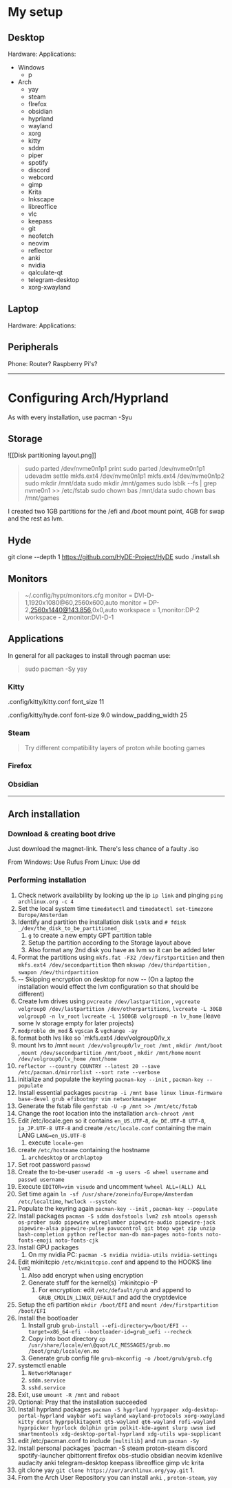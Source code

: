# My setup
## Desktop
Hardware: 
Applications: 
- Windows
	- p
- Arch
	- yay
	- steam
	- fIrefox
	- obsidian
	- hyprland
	- wayland
	- xorg
	- kitty
	- sddm
	- piper
	- spotify
	- discord
	- webcord
	- gimp
	- Krita
	- Inkscape
	- libreoffice
	- vlc
	- keepass
	- git
	- neofetch
	- neovim
	- reflector
	- anki
	- nvidia
	- qalculate-qt
	- telegram-desktop
	- xorg-xwayland

## Laptop
Hardware: 
Applications: 

## Peripherals
Phone:
Router?
Raspberry Pi's?

---
# Configuring Arch/Hyprland
As with every installation, use pacman -Syu

## Storage
![[Disk partitioning layout.png]]
>sudo parted /dev/nvme0n1p1 print
>sudo parted /dev/nvme0n1p1
>udevadm settle
>mkfs.ext4 /dev/nvme0n1p1
>mkfs.ext4 /dev/nvme0n1p2
>sudo mkdir /mnt/data
>sudo mkdir /mnt/games
>sudo lsblk --fs | grep nvme0n1 >> /etc/fstab
>sudo chown bas /mnt/data
>sudo chown bas /mnt/games

I created two 1GB partitions for the /efi and /boot mount point, 4GB for swap and the rest as lvm.

## Hyde
git clone --depth 1 https://github.com/HyDE-Project/HyDE
sudo ./install.sh

## Monitors
> ~/.config/hypr/monitors.cfg
>monitor = DVI-D-1,1920x1080@60,2560x600,auto
monitor = DP-2,2560x1440@143.856,0x0,auto
workspace = 1,monitor:DP-2
workspace - 2,monitor:DVI-D-1

## Applications
In general for all packages to install through pacman use:
>sudo pacman -Sy yay

### Kitty
.config/kitty/kitty.conf
font_size 11

.config/kitty/hyde.conf
font-size 9.0
window_padding_width 25

### Steam
>Try different compatibility layers of proton while booting games

### Firefox

### Obsidian


---

## Arch installation

### Download & creating boot drive
Just download the magnet-link. There's less chance of a faulty .iso

From Windows: Use Rufus
From Linux: Use dd

### Performing installation
1. Check network availability by looking up the ip `ip link` and pinging `ping archlinux.org -c 4`
2. Set the local system time `timedatectl`  and `timedatectl set-timezone Europe/Amsterdam`
3. Identify and partition the installation disk `lsblk` and `# fdisk _/dev/the_disk_to_be_partitioned_`
	1. `g` to create a new empty GPT partition table
	2. Setup the partition according to the Storage layout above
	3. Also format any 2nd disk you have as lvm so it can be added later
4. Format the partitions using `mkfs.fat -F32 /dev/firstpartition` and then `mkfs.ext4 /dev/secondpartition` then `mkswap /dev/thirdpartition` , `swapon /dev/thirdpartition`
5. -- Skipping encryption on desktop for now -- (On a laptop the installation would effect the lvm configuration so that should be different)
6. Create lvm drives using `pvcreate /dev/lastpartition` , `vgcreate volgroup0 /dev/lastpartition /dev/otherpartitions`, `lvcreate -L 30GB volgroup0 -n lv_root` `lvcreate -L 1500GB volgroup0 -n lv_home` (leave some lv storage empty for later projects)
7. `modproble dm_mod` & `vgscan` & `vgchange -ay`
8. format both lvs like so `mkfs.ext4 /dev/volgroup0/lv_x
9. mount lvs to /mnt `mount /dev/volgroup0/lv_root /mnt` , `mkdir /mnt/boot` , `mount /dev/secondpartition /mnt/boot` , `mkdir /mnt/home` `mount /dev/volgroup0/lv_home /mnt/home`
10. `reflector --country COUNTRY --latest 20 --save /etc/pacman.d/mirrorlist --sort rate --verbose`
11. initialize and populate the keyring `pacman-key --init` , `pacman-key --populate`
12. Install essential packages `pacstrap -i /mnt base linux linux-firmware base-devel grub efibootmgr vim networkmanager`
13. Generate the fstab file `genfstab -U -p /mnt >> /mnt/etc/fstab`
14. Change the root location into the installation `arch-chroot /mnt`
15. Edit /etc/locale.gen so it contains `en_US.UTF-8`, `de_DE.UTF-8 UTF-8`,  `ja_JP.UTF-8 UTF-8` and create `/etc/locale.conf` containing the main LANG `LANG=en_US.UTF-8`
	1. execute `locale-gen`
16. create `/etc/hostname` containing the hostname
	1. `archdesktop` or `archlaptop`
17. Set root password `passwd`
18. Create the to-be-user `useradd -m -g users -G wheel username` and `passwd username`
19. Execute `EDITOR=vim visudo` and uncomment `%wheel ALL=(ALL) ALL`
20. Set time again `ln -sf /usr/share/zoneinfo/Europe/Amsterdam /etc/localtime`, `hwclock --systohc`
21. Populate the keyring again `pacman-key --init` , `pacman-key --populate`
22. Install packages `pacman -S sddm dosfstools lvm2 zsh mtools openssh os-prober sudo pipewire wireplumber pipewire-audio pipewire-jack pipewire-alsa pipewire-pulse pavucontrol git btop wget zip unzip bash-completion python reflector man-db man-pages noto-fonts noto-fonts-emoji noto-fonts-cjk`
23. Install GPU packages 
	1. On my nvidia PC: `pacman -S nvidia nvidia-utils nvidia-settings`
24. Edit mkinitcpio `/etc/mkinitcpio.conf` and append to the HOOKS line `lvm2`
	1. Also add encrypt when using encryption
	2. Generate stuff for the kernel(s) `mkinitcpio -P
		1. For encryption: edit `/etc/default/grub` and append to `GRUB_CMDLIN_LINUX_DEFAULT` and add the cryptdevice
25. Setup the efi partition `mkdir /boot/EFI` and `mount /dev/firstpartition /boot/EFI`
26. Install the bootloader
	1. Install grub `grub-install --efi-directory=/boot/EFI --target=x86_64-efi --bootloader-id=grub_uefi --recheck`
	2. Copy into boot directory `cp /usr/share/locale/en\@quot/LC_MESSAGES/grub.mo /boot/grub/locale/en.mo`
	3. Generate grub config file `grub-mkconfig -o /boot/grub/grub.cfg`
27. systemctl enable
	1. `NetworkManager`
	2. `sddm.service`
	3. `sshd.service`
28. Exit, use `umount -R /mnt` and `reboot`
29. Optional: Pray that the installation succeeded
30. Install hyprland packages `pacman -S hyprland hyprpaper xdg-desktop-portal-hyprland waybar wofi wayland wayland-protocols xorg-xwayland kitty dunst hyprpolkitagent qt5-wayland qt6-wayland rofi-wayland hyprpicker hyprlock dolphin grim polkit-kde-agent slurp uwsm iwd smartmontools xdg-desktop-portal-hyprland xdg-utils wpa-supplicant`
31. edit /etc/pacman.conf to include `[multilib]` and run `pacman -Sy`
32. Install personal packages `pacman -S steam proton-steam discord spotify-launcher qbittorrent firefox obs-studio obsidian neovim kdenlive audacity anki telegram-desktop keepass libreoffice gimp vlc krita 
33. git clone yay `git clone https://aur/archlinux.org/yay.git`
	1. 
34. From the Arch User Repository you can install `anki` , `proton-steam`, `yay`

